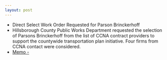 ```yaml
---
layout: post
---
```


* Direct Select Work Order Requested for Parson Brinckerhoff 
* Hillsborough County Public Works Department requested the selection of Parsons Brinckerhoff from the list of CCNA contract providers to support the countywide transportation plan initiative. Four firms from CCNA contact were considered.
* [Memo -](http://www.hillsboroughcounty.org/DocumentCenter/View/16758)
